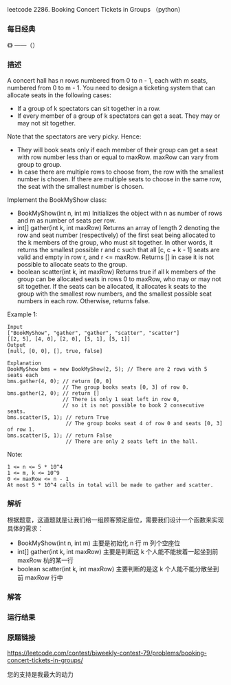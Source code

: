 leetcode 2286. Booking Concert Tickets in Groups （python）

### 每日经典

《》 ——（）


### 描述


A concert hall has n rows numbered from 0 to n - 1, each with m seats, numbered from 0 to m - 1. You need to design a ticketing system that can allocate seats in the following cases:

* If a group of k spectators can sit together in a row.
* If every member of a group of k spectators can get a seat. They may or may not sit together.

Note that the spectators are very picky. Hence:

* They will book seats only if each member of their group can get a seat with row number less than or equal to maxRow. maxRow can vary from group to group.
* In case there are multiple rows to choose from, the row with the smallest number is chosen. If there are multiple seats to choose in the same row, the seat with the smallest number is chosen.

Implement the BookMyShow class:

* BookMyShow(int n, int m) Initializes the object with n as number of rows and m as number of seats per row.
* int[] gather(int k, int maxRow) Returns an array of length 2 denoting the row and seat number (respectively) of the first seat being allocated to the k members of the group, who must sit together. In other words, it returns the smallest possible r and c such that all [c, c + k - 1] seats are valid and empty in row r, and r <= maxRow. Returns [] in case it is not possible to allocate seats to the group.
* boolean scatter(int k, int maxRow) Returns true if all k members of the group can be allocated seats in rows 0 to maxRow, who may or may not sit together. If the seats can be allocated, it allocates k seats to the group with the smallest row numbers, and the smallest possible seat numbers in each row. Otherwise, returns false.



Example 1:

	Input
	["BookMyShow", "gather", "gather", "scatter", "scatter"]
	[[2, 5], [4, 0], [2, 0], [5, 1], [5, 1]]
	Output
	[null, [0, 0], [], true, false]
	
	Explanation
	BookMyShow bms = new BookMyShow(2, 5); // There are 2 rows with 5 seats each 
	bms.gather(4, 0); // return [0, 0]
	                  // The group books seats [0, 3] of row 0. 
	bms.gather(2, 0); // return []
	                  // There is only 1 seat left in row 0,
	                  // so it is not possible to book 2 consecutive seats. 
	bms.scatter(5, 1); // return True
	                   // The group books seat 4 of row 0 and seats [0, 3] of row 1. 
	bms.scatter(5, 1); // return False
	                   // There are only 2 seats left in the hall.

	





Note:

	1 <= n <= 5 * 10^4
	1 <= m, k <= 10^9
	0 <= maxRow <= n - 1
	At most 5 * 10^4 calls in total will be made to gather and scatter.


### 解析


根据题意，这道题就是让我们给一组顾客预定座位，需要我们设计一个函数来实现具体的需求：

* BookMyShow(int n, int m) 主要是初始化 n 行 m 列个空座位
* int[] gather(int k, int maxRow) 主要是判断这 k 个人能不能挨着一起坐到前 maxRow 杭的某一行
* boolean scatter(int k, int maxRow) 主要判断的是这 k 个人能不能分散坐到前  maxRow 行中



### 解答
				


            	      
			
### 运行结果




### 原题链接

https://leetcode.com/contest/biweekly-contest-79/problems/booking-concert-tickets-in-groups/


您的支持是我最大的动力
